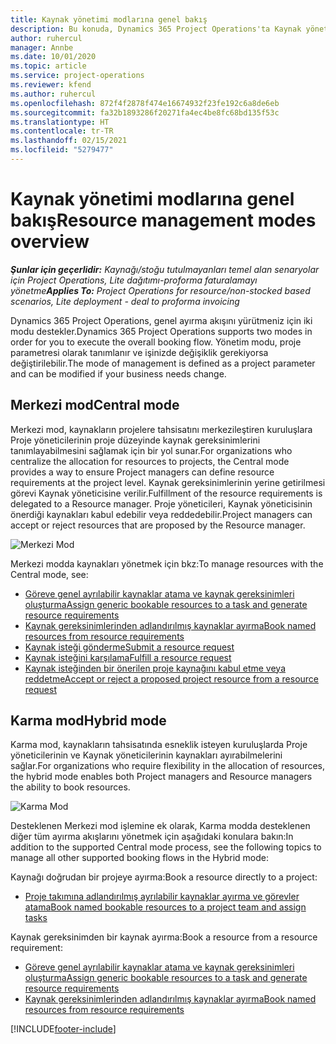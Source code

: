 ```yaml
---
title: Kaynak yönetimi modlarına genel bakış
description: Bu konuda, Dynamics 365 Project Operations'ta Kaynak yönetimi özelliği hakkında bilgiler sağlanmaktadır.
author: ruhercul
manager: Annbe
ms.date: 10/01/2020
ms.topic: article
ms.service: project-operations
ms.reviewer: kfend
ms.author: ruhercul
ms.openlocfilehash: 872f4f2878f474e16674932f23fe192c6a8de6eb
ms.sourcegitcommit: fa32b1893286f20271fa4ec4be8fc68bd135f53c
ms.translationtype: HT
ms.contentlocale: tr-TR
ms.lasthandoff: 02/15/2021
ms.locfileid: "5279477"
---
```

# <a name="resource-management-modes-overview"></a><span data-ttu-id="f6078-103">Kaynak yönetimi modlarına genel bakış</span><span class="sxs-lookup"><span data-stu-id="f6078-103">Resource management modes overview</span></span>

<span data-ttu-id="f6078-104">_**Şunlar için geçerlidir:** Kaynağı/stoğu tutulmayanları temel alan senaryolar için Project Operations, Lite dağıtımı-proforma faturalamayı yönetme_</span><span class="sxs-lookup"><span data-stu-id="f6078-104">_**Applies To:** Project Operations for resource/non-stocked based scenarios, Lite deployment - deal to proforma invoicing_</span></span>


<span data-ttu-id="f6078-105">Dynamics 365 Project Operations, genel ayırma akışını yürütmeniz için iki modu destekler.</span><span class="sxs-lookup"><span data-stu-id="f6078-105">Dynamics 365 Project Operations supports two modes in order for you to execute the overall booking flow.</span></span> <span data-ttu-id="f6078-106">Yönetim modu, proje parametresi olarak tanımlanır ve işinizde değişiklik gerekiyorsa değiştirilebilir.</span><span class="sxs-lookup"><span data-stu-id="f6078-106">The mode of management is defined as a project parameter and can be modified if your business needs change.</span></span>    

## <a name="central-mode"></a><span data-ttu-id="f6078-107">Merkezi mod</span><span class="sxs-lookup"><span data-stu-id="f6078-107">Central mode</span></span>
<span data-ttu-id="f6078-108">Merkezi mod, kaynakların projelere tahsisatını merkezileştiren kuruluşlara Proje yöneticilerinin proje düzeyinde kaynak gereksinimlerini tanımlayabilmesini sağlamak için bir yol sunar.</span><span class="sxs-lookup"><span data-stu-id="f6078-108">For organizations who centralize the allocation for resources to projects, the Central mode provides a way to ensure Project managers can define resource requirements at the project level.</span></span> <span data-ttu-id="f6078-109">Kaynak gereksinimlerinin yerine getirilmesi görevi Kaynak yöneticisine verilir.</span><span class="sxs-lookup"><span data-stu-id="f6078-109">Fulfillment of the resource requirements is delegated to a Resource manager.</span></span> <span data-ttu-id="f6078-110">Proje yöneticileri, Kaynak yöneticisinin önerdiği kaynakları kabul edebilir veya reddedebilir.</span><span class="sxs-lookup"><span data-stu-id="f6078-110">Project managers can accept or reject resources that are proposed by the Resource manager.</span></span>

![Merkezi Mod](./media/resource-management-central.png)

<span data-ttu-id="f6078-112">Merkezi modda kaynakları yönetmek için bkz:</span><span class="sxs-lookup"><span data-stu-id="f6078-112">To manage resources with the Central mode, see:</span></span>

- [<span data-ttu-id="f6078-113">Göreve genel ayrılabilir kaynaklar atama ve kaynak gereksinimleri oluşturma</span><span class="sxs-lookup"><span data-stu-id="f6078-113">Assign generic bookable resources to a task and generate resource requirements</span></span>](https://docs.microsoft.com/dynamics365/project-service/assign-generic-bookable-resource)
- [<span data-ttu-id="f6078-114">Kaynak gereksinimlerinden adlandırılmış kaynaklar ayırma</span><span class="sxs-lookup"><span data-stu-id="f6078-114">Book named resources from resource requirements</span></span>](https://docs.microsoft.com/dynamics365/project-service/book-named-resource)
- [<span data-ttu-id="f6078-115">Kaynak isteği gönderme</span><span class="sxs-lookup"><span data-stu-id="f6078-115">Submit a resource request</span></span>](https://docs.microsoft.com/dynamics365/project-service/submit-resource-request)
- [<span data-ttu-id="f6078-116">Kaynak isteğini karşılama</span><span class="sxs-lookup"><span data-stu-id="f6078-116">Fulfill a resource request</span></span>](https://docs.microsoft.com/dynamics365/project-service/resource-management-fulfill-requests)
- [<span data-ttu-id="f6078-117">Kaynak isteğinden bir önerilen proje kaynağını kabul etme veya reddetme</span><span class="sxs-lookup"><span data-stu-id="f6078-117">Accept or reject a proposed project resource from a resource request</span></span>](https://docs.microsoft.com/dynamics365/project-service/accept-reject-proposed-resource)

## <a name="hybrid-mode"></a><span data-ttu-id="f6078-118">Karma mod</span><span class="sxs-lookup"><span data-stu-id="f6078-118">Hybrid mode</span></span>
<span data-ttu-id="f6078-119">Karma mod, kaynakların tahsisatında esneklik isteyen kuruluşlarda Proje yöneticilerinin ve Kaynak yöneticilerinin kaynakları ayırabilmelerini sağlar.</span><span class="sxs-lookup"><span data-stu-id="f6078-119">For organizations who require flexibility in the allocation of resources, the hybrid mode enables both Project managers and Resource managers the ability to book resources.</span></span>

![Karma Mod](./media/resource-management-hybrid.png)

<span data-ttu-id="f6078-121">Desteklenen Merkezi mod işlemine ek olarak, Karma modda desteklenen diğer tüm ayırma akışlarını yönetmek için aşağıdaki konulara bakın:</span><span class="sxs-lookup"><span data-stu-id="f6078-121">In addition to the supported Central mode process, see the following topics to manage all other supported booking flows in the Hybrid mode:</span></span>

<span data-ttu-id="f6078-122">Kaynağı doğrudan bir projeye ayırma:</span><span class="sxs-lookup"><span data-stu-id="f6078-122">Book a resource directly to a project:</span></span>
- [<span data-ttu-id="f6078-123">Proje takımına adlandırılmış ayrılabilir kaynaklar ayırma ve görevler atama</span><span class="sxs-lookup"><span data-stu-id="f6078-123">Book named bookable resources to a project team and assign tasks</span></span>](https://docs.microsoft.com/dynamics365/project-service/assign-named-bookable-resource)

<span data-ttu-id="f6078-124">Kaynak gereksinimden bir kaynak ayırma:</span><span class="sxs-lookup"><span data-stu-id="f6078-124">Book a resource from a resource requirement:</span></span>
- [<span data-ttu-id="f6078-125">Göreve genel ayrılabilir kaynaklar atama ve kaynak gereksinimleri oluşturma</span><span class="sxs-lookup"><span data-stu-id="f6078-125">Assign generic bookable resources to a task and generate resource requirements</span></span>](https://docs.microsoft.com/dynamics365/project-service/assign-generic-bookable-resource)
- [<span data-ttu-id="f6078-126">Kaynak gereksinimlerinden adlandırılmış kaynaklar ayırma</span><span class="sxs-lookup"><span data-stu-id="f6078-126">Book named resources from resource requirements</span></span>](https://docs.microsoft.com/dynamics365/project-service/book-named-resource)


[!INCLUDE[footer-include](../includes/footer-banner.md)]